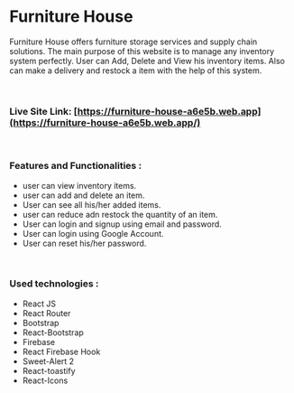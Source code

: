 # Furniture House

<p> 
    Furniture House offers furniture storage services and supply chain solutions. The main purpose of this website is to manage any inventory system perfectly. User can Add, Delete and View his inventory items. Also can make a delivery and restock a item with the help of this system. 
</p>

<br>

### Live Site Link: [https://furniture-house-a6e5b.web.app](https://furniture-house-a6e5b.web.app/)

<br>

### Features and Functionalities :
- user can view inventory items.
- user can add and delete an item.
- User can see all his/her added items.
- user can reduce adn restock the quantity of an item.
- User can login and signup using email and password.
- User can login using Google Account.
- User can reset his/her password.

<br>

### Used technologies :
- React JS
- React Router
- Bootstrap
- React-Bootstrap
- Firebase
- React Firebase Hook
- Sweet-Alert 2
- React-toastify
- React-Icons